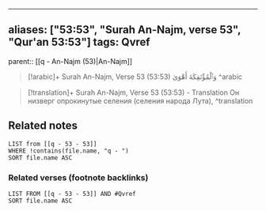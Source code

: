 
---
aliases: ["53:53", "Surah An-Najm, verse 53", "Qur'an 53:53"]
tags: Qvref
---

parent:: [[q - An-Najm (53)|An-Najm]]

> [!arabic]+ Surah An-Najm, Verse 53 (53:53)
> <span class="quran-arabic">وَٱلْمُؤْتَفِكَةَ أَهْوَىٰ</span>
^arabic

> [!translation]+ Surah An-Najm, Verse 53 (53:53) - Translation
> Он низверг опрокинутые селения (селения народа Лута),
^translation



## Related notes
```dataview
LIST from [[q - 53 - 53]]
WHERE !contains(file.name, "q - ")
SORT file.name ASC
```

### Related verses (footnote backlinks)
```dataview
LIST FROM [[q - 53 - 53]] AND #Qvref
SORT file.name ASC
```

